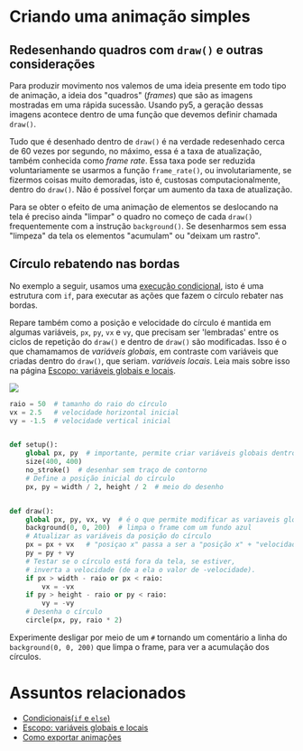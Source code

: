 # Criando uma animação simples

## Redesenhando quadros com `draw()` e outras considerações

Para produzir movimento nos valemos de uma ideia presente em todo tipo de animação, a ideia dos "quadros" (*frames*) que são as imagens mostradas em uma rápida sucessão. Usando py5, a geração dessas imagens acontece dentro de uma função que devemos definir chamada `draw()`. 

Tudo que é desenhado dentro de `draw()` é na verdade redesenhado cerca de 60 vezes por segundo, no máximo, essa é a taxa de atualização, também conhecida como *frame rate*. Essa taxa pode ser reduzida voluntariamente se usarmos a função `frame_rate()`, ou involutariamente, se fizermos coisas muito demoradas, isto é, custosas computacionalmente, dentro do `draw()`. Não é possível forçar um aumento da taxa de atualização.

Para se obter o efeito de uma animação de elementos se deslocando na tela é preciso ainda "limpar" o quadro no começo de cada `draw()` frequentemente com a instrução `background()`. Se desenharmos sem essa "limpeza" da tela os elementos "acumulam" ou "deixam um rastro".

## Círculo rebatendo nas bordas

No exemplo a seguir, usamos uma [execução condicional](condicionais_py.md), isto é uma estrutura com `if`, para executar as ações que fazem o círculo rebater nas bordas.

Repare também como a posição e velocidade do círculo é mantida em algumas variáveis, `px`, `py`, `vx` e `vy`, que precisam ser 'lembradas' entre os ciclos de repetição do `draw()` e dentro de `draw()` são modificadas. Isso é o que chamamamos de *variáveis globais*, em contraste com variáveis que criadas dentro do `draw()`, que seriam. *variáveis locais*. Leia mais sobre isso na página [Escopo: variáveis globais e locais](escopo_py.md). 


![](assets/bola_rebate.gif)

```python
raio = 50  # tamanho do raio do círculo
vx = 2.5   # velocidade horizontal inicial
vy = -1.5  # velocidade vertical inicial


def setup():
    global px, py  # importante, permite criar variáveis globais dentro do setup!
    size(400, 400)
    no_stroke()  # desenhar sem traço de contorno
    # Define a posição inicial do círculo
    px, py = width / 2, height / 2  # meio do desenho


def draw():
    global px, py, vx, vy  # é o que permite modificar as variaveis globais no draw!
    background(0, 0, 200)  # limpa o frame com um fundo azul
    # Atualizar as variáveis da posição do círculo
    px = px + vx   # "posiçao x" passa a ser a "posição x" + "velocidade x"
    py = py + vy
    # Testar se o círculo está fora da tela, se estiver,
    # inverta a velocidade (de a ela o valor de -velocidade).
    if px > width - raio or px < raio:
        vx = -vx
    if py > height - raio or py < raio:
        vy = -vy
    # Desenha o círculo
    circle(px, py, raio * 2)
```

Experimente desligar por meio de um `#` tornando um comentário a linha do `background(0, 0, 200)` que limpa o frame, para ver a acumulação dos círculos.

# Assuntos relacionados

- [Condicionais(`if` e `else`)](condicionais_py.md)
- [Escopo: variáveis globais e locais](escopo_py.md)
- [Como exportar animações](exportar_animacoes.md)


